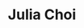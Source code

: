 ---
title: "Julia Choi"
presenter_id: julia_choi
layout: member_all_presentations
permalink: /member_full_publications/:presenter_id/
---